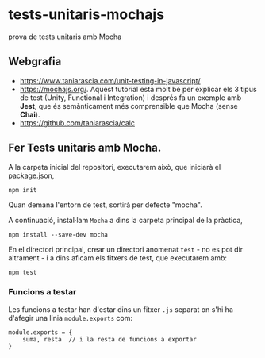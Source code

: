 # tests-unitaris-mochajs
prova de tests unitaris amb Mocha

## Webgrafia

- https://www.taniarascia.com/unit-testing-in-javascript/
- https://mochajs.org/. Aquest tutorial està molt bé per explicar els 3 tipus de test (Unity, Functional i Integration) i després fa un exemple amb **Jest**, que és semànticament més comprensible que Mocha (sense **Chai**).
- https://github.com/taniarascia/calc


## Fer Tests unitaris amb Mocha.

A la carpeta inicial del repositori, executarem això, que iniciarà el package.json,

    npm init

Quan demana l'entorn de test, sortirà per defecte "mocha". 

A continuació, instal·lam `Mocha` a dins la carpeta principal de la pràctica,

    npm install --save-dev mocha

En el directori principal, crear un directori anomenat `test` - no es pot dir altrament - i a dins aficam els fitxers de test, que executarem amb:

    npm test

### Funcions a testar

Les funcions a testar han d'estar dins un fitxer `.js` separat on s'hi ha d'afegir una linia `module.exports` com:

    module.exports = {
        suma, resta  // i la resta de funcions a exportar
    }